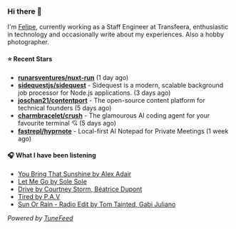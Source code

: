 ### Hi there 👋

I'm [Felipe](https://felipevm.com), currently working as a Staff Engineer at Transfeera, enthusiastic in technology and occasionally write about my experiences. Also a hobby photographer.

#### ⭐ Recent Stars
- **[runarsventures/nuxt-run](https://github.com/runarsventures/nuxt-run)** (1 day ago)
- **[sidequestjs/sidequest](https://github.com/sidequestjs/sidequest)** - Sidequest is a modern, scalable background job processor for Node.js applications. (3 days ago)
- **[joschan21/contentport](https://github.com/joschan21/contentport)** - The open-source content platform for technical founders (5 days ago)
- **[charmbracelet/crush](https://github.com/charmbracelet/crush)** - The glamourous AI coding agent for your favourite terminal 💘 (5 days ago)
- **[fastrepl/hyprnote](https://github.com/fastrepl/hyprnote)** - Local-first AI Notepad for Private Meetings (1 week ago)

#### 🎧 What I have been listening
- [You Bring That Sunshine by Alex Adair](https://open.spotify.com/track/5qz6EnCfC4QykSzXGkhURT)
- [Let Me Go by Sole Sole](https://open.spotify.com/track/2gj1KfwwUM0iL1wL4ADZLZ)
- [Drive by Courtney Storm, Béatrice Dupont](https://open.spotify.com/track/5TmpcFPSQbCj3Ft6rKoRv3)
- [Tired by P.A.V](https://open.spotify.com/track/77Wy355qw4O5KgO7wGrv0f)
- [Sun Or Rain - Radio Edit by Tom Tainted, Gabi Juliano](https://open.spotify.com/track/3MuIs3vN5SmEw3Dl0Nsvqw)

_Powered by [TuneFeed](https://tunefeed.app?ref=github.com)_
